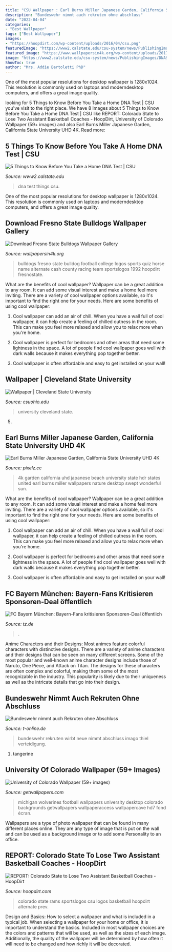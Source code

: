 ```yaml
---
title: "CSU Wallpaper : Earl Burns Miller Japanese Garden, California State University Uhd 4k"
description: "Bundeswehr nimmt auch rekruten ohne abschluss"
date: "2022-04-04"
categories:
- "Best Wallpaper"
tags: ["Best Wallpaper"]
images:
- "https://hoopdirt.com/wp-content/uploads/2016/04/csu.png"
featuredImage: "https://www2.calstate.edu/csu-system/news/PublishingImages/DNAStockImage.jpg"
featured_image: "https://www.wallpapersin4k.org/wp-content/uploads/2017/04/Fresno-State-Bulldogs-Wallpaper-10.png"
image: "https://www2.calstate.edu/csu-system/news/PublishingImages/DNAStockImage.jpg"
ShowToc: true
author: "Mrs. Addie Bartoletti PhD"
---
```



One of the most popular resolutions for desktop wallpaper is 1280x1024. This resolution is commonly used on laptops and moderndesktop computers, and offers a great image quality.

	

		
looking for 5 Things to Know Before You Take a Home DNA Test | CSU you've visit to the right place. We have 8 Images about 5 Things to Know Before You Take a Home DNA Test | CSU like REPORT: Colorado State to Lose Two Assistant Basketball Coaches - HoopDirt, University of Colorado Wallpaper (59+ images) and also Earl Burns Miller Japanese Garden, California State University UHD 4K. Read more:
		
    
## 5 Things To Know Before You Take A Home DNA Test | CSU

<img loading=lazy src="https://www2.calstate.edu/csu-system/news/PublishingImages/DNAStockImage.jpg" onerror="this.onerror=null;this.src='https://tse3.mm.bing.net/th?id=OIP.4R630YaKA5fzG4CSACUqmAHaE8&amp;pid=15.1';" alt="5 Things to Know Before You Take a Home DNA Test | CSU">

_Source: www2.calstate.edu_

>dna test things csu. 

	

One of the most popular resolutions for desktop wallpaper is 1280x1024. This resolution is commonly used on laptops and moderndesktop computers, and offers a great image quality.

    
## Download Fresno State Bulldogs Wallpaper Gallery

<img loading=lazy src="https://www.wallpapersin4k.org/wp-content/uploads/2017/04/Fresno-State-Bulldogs-Wallpaper-10.png" onerror="this.onerror=null;this.src='https://tse2.mm.bing.net/th?id=OIP.JZmBZBhCA968UCItYdfl9gHaEx&amp;pid=15.1';" alt="Download Fresno State Bulldogs Wallpaper Gallery">

_Source: wallpapersin4k.org_

>bulldogs fresno state bulldog football college logos sports quiz horse name alternate cash county racing team sportslogos 1992 hoopdirt fresnostate. 

	

What are the benefits of cool wallpaper?
Wallpaper can be a great addition to any room. It can add some visual interest and make a home feel more inviting. There are a variety of cool wallpaper options available, so it's important to find the right one for your needs. Here are some benefits of using cool wallpaper: 
1. Cool wallpaper can add an air of chill. When you have a wall full of cool wallpaper, it can help create a feeling of chilled outness in the room. This can make you feel more relaxed and allow you to relax more when you're home. 

2. Cool wallpaper is perfect for bedrooms and other areas that need some lightness in the space. A lot of people find cool wallpaper goes well with dark walls because it makes everything pop together better. 

3. Cool wallpaper is often affordable and easy to get installed on your wall!

    
## Wallpaper | Cleveland State University

<img loading=lazy src="https://www.csuohio.edu/sites/default/files/media/marketing/images/wallpaper06.jpg" onerror="this.onerror=null;this.src='https://tse2.mm.bing.net/th?id=OIP.wMg6W55nA5j6cZb44OGXOwHaEo&amp;pid=15.1';" alt="Wallpaper | Cleveland State University">

_Source: csuohio.edu_

>university cleveland state. 

	

5.

    
## Earl Burns Miller Japanese Garden, California State University UHD 4K

<img loading=lazy src="https://pixelz.cc/wp-content/uploads/2017/01/earl-burns-miller-japanese-garden-california-state-university-long-beach-california-united-states-uhd-4k-wallpaper.jpg" onerror="this.onerror=null;this.src='https://tse1.mm.bing.net/th?id=OIP.nGPwa9ZB4JfYQuOSXCb67AHaEK&amp;pid=15.1';" alt="Earl Burns Miller Japanese Garden, California State University UHD 4K">

_Source: pixelz.cc_

>4k garden california uhd japanese beach university state hdr states united earl burns miller wallpapers nature desktop swept wonderful sun. 

	

What are the benefits of cool wallpaper?
Wallpaper can be a great addition to any room. It can add some visual interest and make a home feel more inviting. There are a variety of cool wallpaper options available, so it's important to find the right one for your needs. Here are some benefits of using cool wallpaper: 
1. Cool wallpaper can add an air of chill. When you have a wall full of cool wallpaper, it can help create a feeling of chilled outness in the room. This can make you feel more relaxed and allow you to relax more when you're home. 

2. Cool wallpaper is perfect for bedrooms and other areas that need some lightness in the space. A lot of people find cool wallpaper goes well with dark walls because it makes everything pop together better. 

3. Cool wallpaper is often affordable and easy to get installed on your wall!

    
## FC Bayern München: Bayern-Fans Kritisieren Sponsoren-Deal öffentlich

<img loading=lazy src="https://www.tz.de/bilder/2016/02/01/6084651/1852241467-bayern-muenchen-fans-suedkurve-muenchen-katar-flughafen-doha-plakat-MqJapqvkia7.jpg" onerror="this.onerror=null;this.src='https://tse4.mm.bing.net/th?id=OIP.hnHfmFjGwUtOG1MCth1IVgHaEK&amp;pid=15.1';" alt="FC Bayern München: Bayern-Fans kritisieren Sponsoren-Deal öffentlich">

_Source: tz.de_

>. 

	

Anime Characters and their Designs: Most animes feature colorful characters with distinctive designs.
There are a variety of anime characters and their designs that can be seen on many different screens. Some of the most popular and well-known anime character designs include those of Naruto, One Piece, and Attack on Titan. The designs for these characters are often complex and colorful, making them some of the most recognizable in the industry. This popularity is likely due to their uniqueness as well as the intricate details that go into their design.

    
## Bundeswehr Nimmt Auch Rekruten Ohne Abschluss

<img loading=lazy src="https://bilder.t-online.de/b/79/70/25/02/id_79702502/tid_da/die-bundeswehr-wirbt-um-neue-rekruten-.jpg" onerror="this.onerror=null;this.src='https://tse3.mm.bing.net/th?id=OIP.Itupk4sjnoA5Ee45EsjolAHaEK&amp;pid=15.1';" alt="Bundeswehr nimmt auch Rekruten ohne Abschluss">

_Source: t-online.de_

>bundeswehr rekruten wirbt neue nimmt abschluss imago thiel verteidigung. 

	

1. tangerine 

    
## University Of Colorado Wallpaper (59+ Images)

<img loading=lazy src="http://getwallpapers.com/wallpaper/full/d/e/f/95672.jpg" onerror="this.onerror=null;this.src='https://tse3.mm.bing.net/th?id=OIP.c2myIzkCBAG7F4-18vBerQHaEK&amp;pid=15.1';" alt="University of Colorado Wallpaper (59+ images)">

_Source: getwallpapers.com_

>michigan wolverines football wallpapers university desktop colorado backgrounds getwallpapers wallpaperaccess wallpapercave hd7 fond écran. 

	



Wallpapers are a type of photo wallpaper that can be found in many different places online. They are any type of image that is put on the wall and can be used as a background image or to add some Personality to an office.

    
## REPORT: Colorado State To Lose Two Assistant Basketball Coaches - HoopDirt

<img loading=lazy src="https://hoopdirt.com/wp-content/uploads/2016/04/csu.png" onerror="this.onerror=null;this.src='https://tse3.mm.bing.net/th?id=OIP.xqq1zfpKQkicdw5P67jGWAHaDe&amp;pid=15.1';" alt="REPORT: Colorado State to Lose Two Assistant Basketball Coaches - HoopDirt">

_Source: hoopdirt.com_

>colorado state rams sportslogos csu logos basketball hoopdirt alternate prev. 

	

Design and Basics: How to select a wallpaper and what is included in a typical job.
When selecting a wallpaper for your home or office, it is important to understand the basics. Included in most wallpaper choices are the colors and patterns that will be used, as well as the sizes of each image. Additionally, the quality of the wallpaper will be determined by how often it will need to be changed and how richly it will be decorated.

